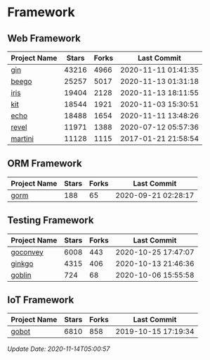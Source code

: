 # Framework

## Web Framework
| Project Name | Stars | Forks | Last Commit |
| ------------ | ----- | ----- | ----------- |
| [gin](https://github.com/gin-gonic/gin) | 43216 | 4966 | 2020-11-11 01:41:35 |
| [beego](https://github.com/astaxie/beego) | 25257 | 5017 | 2020-11-13 01:31:18 |
| [iris](https://github.com/kataras/iris) | 19404 | 2128 | 2020-11-13 18:11:55 |
| [kit](https://github.com/go-kit/kit) | 18544 | 1921 | 2020-11-03 15:30:51 |
| [echo](https://github.com/labstack/echo) | 18488 | 1654 | 2020-11-11 13:48:26 |
| [revel](https://github.com/revel/revel) | 11971 | 1388 | 2020-07-12 05:57:36 |
| [martini](https://github.com/go-martini/martini) | 11128 | 1115 | 2017-01-21 21:58:54 |

## ORM Framework
| Project Name | Stars | Forks | Last Commit |
| ------------ | ----- | ----- | ----------- |
| [gorm](https://github.com/jinzhu/gorm) | 188 | 65 | 2020-09-21 02:28:17 |

## Testing Framework
| Project Name | Stars | Forks | Last Commit |
| ------------ | ----- | ----- | ----------- |
| [goconvey](https://github.com/smartystreets/goconvey) | 6008 | 443 | 2020-10-25 17:47:07 |
| [ginkgo](https://github.com/onsi/ginkgo) | 4315 | 406 | 2020-10-13 21:46:36 |
| [goblin](https://github.com/franela/goblin) | 724 | 68 | 2020-10-06 15:55:58 |

## IoT Framework
| Project Name | Stars | Forks | Last Commit |
| ------------ | ----- | ----- | ----------- |
| [gobot](https://github.com/hybridgroup/gobot) | 6810 | 858 | 2019-10-15 17:19:34 |

*Update Date: 2020-11-14T05:00:57*